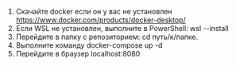 1) Скачайте docker если он у вас не установлен https://www.docker.com/products/docker-desktop/
2) Если WSL не установлен, выполните в PowerShell: wsl --install
3) Перейдите в папку с репозиторием: cd путь/к/папке.
4) Выполните команду docker-compose up -d
5) Перейдите в браузер localhost:8080